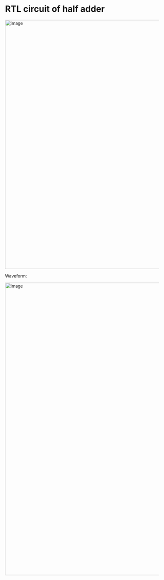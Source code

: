# RTL circuit of half adder
<img width="814" alt="image" src="https://github.com/user-attachments/assets/2cc28c59-0987-4db4-ab6d-c9da4efb119a">

Waveform: 

<img width="956" alt="image" src="https://github.com/user-attachments/assets/7edbf331-5e51-4512-a2be-a6ae927a6f85">

